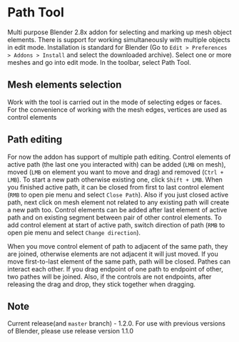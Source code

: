 # Path Tool
Multi purpose Blender 2.8x addon for selecting and marking up mesh object elements.
There is support for working simultaneously with multiple objects in edit mode. Installation is standard for Blender (Go to `Edit > Preferences > Addons > Install` and select the downloaded archive). Select one or more meshes and go into edit mode. In the toolbar, select Path Tool.
## Mesh elements selection
Work with the tool is carried out in the mode of selecting edges or faces. For the convenience of working with the mesh edges, vertices are used as control elements
## Path editing
For now the addon has support of multiple path editing. Control elements of active path (the last one you interacted with) can be added (`LMB` on mesh), moved (`LMB` on element you want to move and drag) and removed (`Ctrl + LMB`). To start a new path otherwise existing one, click `Shift + LMB`. When you finished active path, it can be closed from first to last control element (`RMB` to open pie menu and select `Close Path`). Also if you just closed active path, next click on mesh element not related to any existing path will create a new path too. Control elements can be added after last element of active path and on existing segment between pair of other control elements. To add control element at start of active path, switch direction of path (`RMB` to open pie menu and select `Change direction`).

When you move control element of path to adjacent of the same path, they are joined, otherwise elements are not adjacent it will just moved. If you move first-to-last element of the same path, path will be closed.
Pathes can interact each other. If you drag endpoint of one path to endpoint of other, two pathes will be joined. Also, if the controls are not endpoints, after releasing the drag and drop, they stick together when dragging.
## Note
Current release(and `master` branch) - 1.2.0. For use with previous versions of Blender, please use release version 1.1.0
